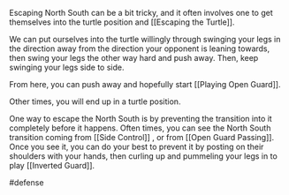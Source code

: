 Escaping North South can be a bit tricky, and it often involves one to get themselves into the turtle position and [[Escaping the Turtle]].

We can put ourselves into the turtle willingly through swinging your legs in the direction away from the direction your opponent is leaning towards, then swing your legs the other way hard and push away. Then, keep swinging your legs side to side.

From here, you can push away and hopefully start [[Playing Open Guard]].

Other times, you will end up in a turtle position.

One way to escape the North South is by preventing the transition into it completely before it happens. Often times, you can see the North South transition coming from [[Side Control]] , or from [[Open Guard Passing]]. Once you see it, you can do your best to prevent it by posting on their shoulders with your hands, then curling up and pummeling your legs in to play [[Inverted Guard]].

#defense 